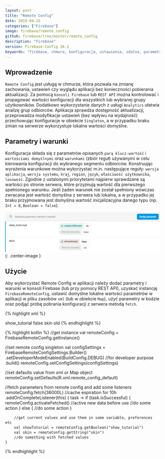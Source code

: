 ```yaml
---
layout: post
title: "Remote Config"
date: 2019-04-15
categories: ["Firebase"]
image: firebase/remote_config
github: firebase/tree/master/remote_config
description: "Firebase"
version: Firebase-Config 16.1
keywords: "firebase, chmura, konfiguracja, ustawienia, zdalna, parametr, warunek, remote, config, settings, parameter, condition, android, programowanie, programming"
---
```


## Wprowadzenie
`Remote Config` jest usługą w chmurze, która pozwala na zmianę zachowania, ustawień czy wyglądu aplikacji bez konieczności pobierania aktualizacji. Za pomocą `konsoli Firebase` lub `REST API` można kontrolować i propagować wartości konfiguracji dla wszystkich lub wybranej grupy użytkowników. Dodatkowo wykorzystanie danych z usługi `Analytics` ułatwia analizę grup odbiorców. Aplikacja sprawdza dostępność aktualizacji, przeprowadza modyfikacje ustawień (bez wpływu na wydajność) przechowując konfiguracje w obiekcie `Singleton`, a w przypadku braku zmian na serwerze wykorzystuje lokalne wartości domyślne. 

## Parametry i warunki
Konfiguracja składa się z parametrów opisanych `parą klucz-wartość` i `wartościami domyślnymi` oraz `warunkami` (zbiór reguł) używanymi w celu kierowania konfiguracji do wybranego segmentu odbiorców. Konstruując wyrażenia warunkowe można wykorzystać m.in. następujące reguły: `wersja aplikacja`, `wersja systemu`, `kraj`, `region`, `język`, `właściwość użytkownika`, `losowość`. Zgodnie z ustalonymi priorytetami najpierw sprawdzane są wartości po stronie serwera, które przyjmują wartość dla pierwszego spełnionego warunku. Jeśli żaden warunek nie został spełniony wówczas zwracana jest wartość domyślna z serwera lub lokalna, a w przypadku jej braku przyjmowana jest domyślna wartość inicjalizacyjna danego typu (np. `Int = 0`, `Boolean = false`).

![Parametry i warunki](/assets/img/diagrams/firebase/remote_config_parameters.png){: .center-image }

## Użycie
Aby wykorzystać Remote Config w aplikacji należy dodać parametry i warunki w konsoli Firebase (lub przy pomocy REST API), uzyskać instancję `FirebaseRemoteConfig`, ustawić domyślne lokalne wartości parametrów w aplikacji w pliku zasobów `xml` (lub w obiekcie `Map`), użyć parametry w kodzie oraz podjąć próbę pobrania konfiguracji z serwera metodą `fetch`.

{% highlight xml %}
<!-- remote config defaults -->
<?xml version="1.0" encoding="utf-8"?>
<defaultsMap>
    <entry>
        <key>show_tutorial</key>
        <value>false</value>
    </entry>
    <entry>
        <key>skin</key>
        <value>old</value>
    </entry>
</defaultsMap>
{% endhighlight %}

{% highlight kotlin %}
//get instance
val remoteConfig = FirebaseRemoteConfig.getInstance()

//set remote config singleton
val configSettings = FirebaseRemoteConfigSettings.Builder()
    .setDeveloperModeEnabled(BuildConfig.DEBUG) //for developer purpose
    .build()
remoteConfig.setConfigSettings(configSettings)

//set defaults value from xml or Map object
remoteConfig.setDefaults(R.xml.remote_config_default)

//fetch parameters from remote config and add some listeners
remoteConfig.fetch(36000L) //cache expiration for 10h
    .addOnCompleteListener(this) { task ->
        if (task.isSuccessful) {
            remoteConfig.activateFetched() //active new data before use
            //do some action
        } 
        else {
            //do some action
        }

        //get current values and use them in some variable, preferences etc
        val showTutorial = remoteConfig.getBoolean("show_tutorial")
        val skin = remoteConfig.getString("skin")
        //do something with fetched values
    }
{% endhighlight %}